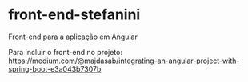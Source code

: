# front-end-stefanini
Front-end para a aplicação em Angular

Para incluir o front-end no projeto: https://medium.com/@majdasab/integrating-an-angular-project-with-spring-boot-e3a043b7307b
